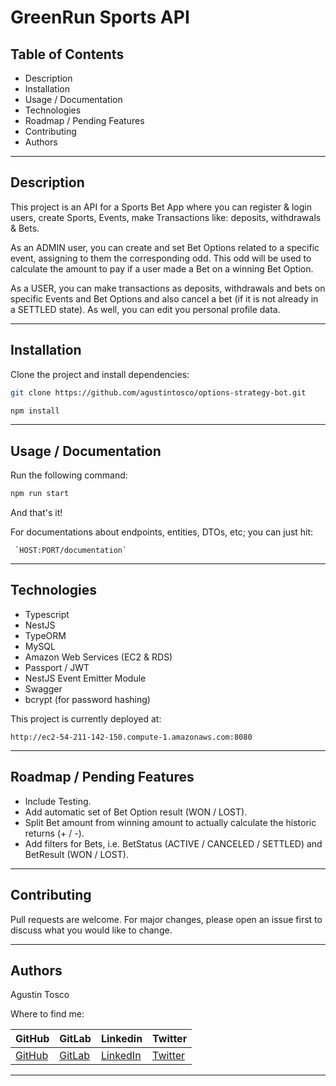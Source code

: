 # GreenRun Sports API

## Table of Contents

- Description
- Installation
- Usage / Documentation
- Technologies
- Roadmap / Pending Features
- Contributing
- Authors

---

## Description

This project is an API for a Sports Bet App where you can register & login users, create Sports, Events, make Transactions like: deposits, withdrawals & Bets.

As an ADMIN user, you can create and set Bet Options related to a specific event, assigning to them the corresponding odd. This odd will be used to calculate the amount to pay if a user made a Bet on a winning Bet Option.

As a USER, you can make transactions as deposits, withdrawals and bets on specific Events and Bet Options and also cancel a bet (if it is not already in a SETTLED state). As well, you can edit you personal profile data.

---

## Installation

Clone the project and install dependencies:

```bash
git clone https://github.com/agustintosco/options-strategy-bot.git
```

```bash
npm install
```

---

## Usage / Documentation

Run the following command:

```bash
npm run start
```

And that's it!

For documentations about endpoints, entities, DTOs, etc; you can just hit:

     `HOST:PORT/documentation`

---

## Technologies

- Typescript
- NestJS
- TypeORM
- MySQL
- Amazon Web Services (EC2 & RDS)
- Passport / JWT
- NestJS Event Emitter Module
- Swagger
- bcrypt (for password hashing)

This project is currently deployed at:

    http://ec2-54-211-142-150.compute-1.amazonaws.com:8080

---

## Roadmap / Pending Features

- Include Testing.
- Add automatic set of Bet Option result (WON / LOST).
- Split Bet amount from winning amount to actually calculate the historic returns (+ / -).
- Add filters for Bets, i.e. BetStatus (ACTIVE / CANCELED / SETTLED) and BetResult (WON / LOST).

---

## Contributing

Pull requests are welcome. For major changes, please open an issue first to discuss what you would like to change.

---

## Authors

Agustin Tosco

Where to find me:

| GitHub                                    | GitLab                                    | Linkedin                                               | Twitter                                 |
| ----------------------------------------- | ----------------------------------------- | ------------------------------------------------------ | --------------------------------------- |
| [GitHub](https://github.com/agustintosco) | [GitLab](https://gitlab.com/agustintosco) | [LinkedIn](https://www.linkedin.com/in/agustin-tosco/) | [Twitter](https://twitter.com/agust_t_) |

---

